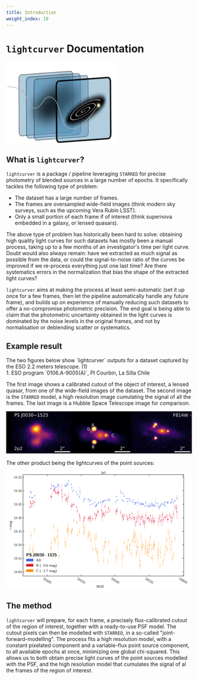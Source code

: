 ```yaml
---
title: Introduction
weight_index: 10
---
```

# `lightcurver` Documentation
<img src="lightcurver_logo.svg" alt="logo" width="300em"/>

## What is `lightcurver`?

`lightcurver` is a package / pipeline leveraging `STARRED` for precise photometry of blended sources in a large number of epochs.
It specifically tackles the following type of problem:

- The dataset has a large number of frames.
- The frames are oversampled wide-field images (think modern sky surveys, such as the upcoming Vera Rubin LSST).
- Only a small portion of each frame if of interest (think supernova embedded in a galaxy, or lensed quasars).

The above type of problem has historically been hard to solve: obtaining high quality light curves for such datasets
has mostly been a manual process, taking up to a few months of an investigator's time per light curve.
Doubt would also always remain: have we extracted as much signal as possible from the data, or could the signal-to-noise
ratio of the curves be improved if we re-process everything just one last time?
Are there systematics errors in the normalization that bias the shape of the extracted light curves?

`lightcurver` aims at making the process at least semi-automatic (set it up once for a few frames, then let the pipeline
automatically handle any future frame), and builds up on experience of manually reducing such datasets to offer 
a no-compromise photometric precision.
The end goal is being able to claim that the photometric uncertainty obtained in the light curves is dominated by 
the noise levels in the original frames, and not by normalisation or deblending scatter or systematics.


## Example result

<div class="annotate" markdown>
The two figures below show `lightcurver` outputs for a dataset captured by the ESO 2.2 meters telescope. (1)
</div>
1. ESO program `0106.A-9005(A)`, PI Courbin, La Silla Chile

The first image shows a calibrated cutout of the object of interest, a lensed quasar, from one of the wide-field images
of the dataset. The second image is the `STARRED` model, a high resolution image cumulating the signal of all the frames.
The last image is a Hubble Space Telescope image for comparison.

<img src="example_deconv.png" alt="example_deconv" width="650em"/>

The other product being the lightcurves of the point sources:

<img src="example_lightcurve.png" alt="example_lightcurve" width="678em"/>

## The method
`lightcurver` will prepare, for each frame, a precisely flux-calibrated cutout of the region of interest, together with a
ready-to-use PSF model. The cutout pixels can then be modelled with `STARRED`, in a so-called "joint-forward-modelling".
The process fits a high resolution model, with a constant pixelated component and a variable-flux point source component,
to all available epochs at once, minimizing one global chi-squared.
This allows us to both obtain precise light curves of the point sources modelled with the PSF, and the high resolution
model that cumulates the signal of al the frames of the region of interest.

